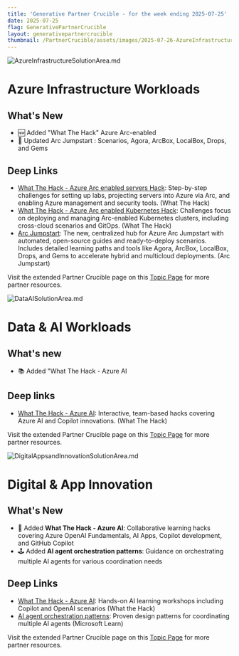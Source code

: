 ```yaml
---
title: 'Generative Partner Crucible - for the week ending 2025-07-25'
date: 2025-07-25
flag: GenerativePartnerCrucible
layout: generativepartnercrucible
thumbnail: /PartnerCrucible/assets/images/2025-07-26-AzureInfrastructureSolutionArea.md-image.png
---
```


![ AzureInfrastructureSolutionArea.md ]( /PartnerCrucible/assets/images/2025-07-26-AzureInfrastructureSolutionArea.md-image.png )

# Azure Infrastructure Workloads

## What's New

- 🆕 Added "What The Hack" Azure Arc-enabled 
- 🔄 Updated Arc Jumpstart : Scenarios, Agora, ArcBox, LocalBox, Drops, and Gems

## Deep Links

- [What The Hack - Azure Arc enabled servers Hack](https://microsoft.github.io/WhatTheHack/025-ArcEnabledServers/): Step-by-step challenges for setting up labs, projecting servers into Azure via Arc, and enabling Azure management and security tools. (What The Hack)
- [What The Hack - Azure Arc enabled Kubernetes Hack](https://microsoft.github.io/WhatTheHack/026-ArcEnabledKubernetes/): Challenges focus on deploying and managing Arc-enabled Kubernetes clusters, including cross-cloud scenarios and GitOps. (What The Hack)
- [Arc Jumpstart](https://jumpstart.azure.com/): The new, centralized hub for Azure Arc Jumpstart with automated, open-source guides and ready-to-deploy scenarios. Includes detailed learning paths and tools like Agora, ArcBox, LocalBox, Drops, and Gems to accelerate hybrid and multicloud deployments. (Arc Jumpstart)

Visit the extended Partner Crucible page on this [Topic Page](https://lagimik.github.io/PartnerCrucible/AzureInfrastructureSolutionArea) for more partner resources.

![ DataAISolutionArea.md ]( /PartnerCrucible/assets/images/2025-07-26-DataAISolutionArea.md-image.png )

# Data & AI Workloads

## What's new

- 📚 Added "What The Hack - Azure AI

## Deep links

- [What The Hack - Azure AI](https://github.com/microsoft/WhatTheHack?tab=readme-ov-file#azure-ai): Interactive, team-based hacks covering Azure AI and Copilot innovations. (What The Hack)

Visit the extended Partner Crucible page on this [Topic Page](https://lagimik.github.io/PartnerCrucible/DataAISolutionArea) for more partner resources.

![ DigitalAppsandInnovationSolutionArea.md ]( /PartnerCrucible/assets/images/2025-07-26-DigitalAppsandInnovationSolutionArea.md-image.png )

# Digital & App Innovation

## What's New

- 🚀 Added **What The Hack - Azure AI**: Collaborative learning hacks covering Azure OpenAI Fundamentals, AI Apps, Copilot development, and GitHub Copilot 
- 🕹️ Added **AI agent orchestration patterns**: Guidance on orchestrating multiple AI agents for various coordination needs 


## Deep Links

- [What The Hack - Azure AI](https://github.com/microsoft/WhatTheHack?tab=readme-ov-file#azure-ai): Hands-on AI learning workshops including Copilot and OpenAI scenarios (What the Hack)
- [AI agent orchestration patterns](https://learn.microsoft.com/en-ca/azure/architecture/ai-ml/guide/ai-agent-design-patterns): Proven design patterns for coordinating multiple AI agents (Microsoft Learn)

Visit the extended Partner Crucible page on this [Topic Page](https://lagimik.github.io/PartnerCrucible/DigitalAppsandInnovationSolutionArea) for more partner resources.
